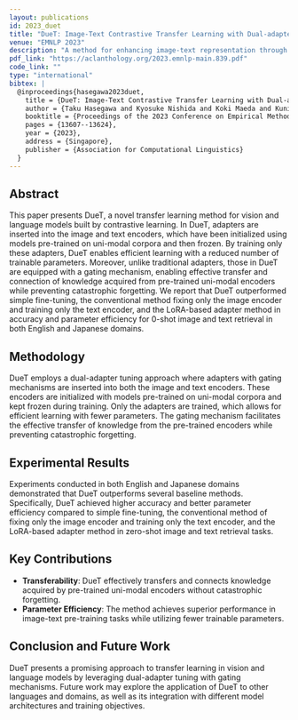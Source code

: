 ```yaml
---
layout: publications
id: 2023_duet
title: "DueT: Image-Text Contrastive Transfer Learning with Dual-adapter Tuning"
venue: "EMNLP 2023"
description: "A method for enhancing image-text representation through contrastive learning and dual-adapter fine-tuning."
pdf_link: "https://aclanthology.org/2023.emnlp-main.839.pdf"
code_link: ""
type: "international"
bibtex: |
  @inproceedings{hasegawa2023duet,
    title = {DueT: Image-Text Contrastive Transfer Learning with Dual-adapter Tuning},
    author = {Taku Hasegawa and Kyosuke Nishida and Koki Maeda and Kuniko Saito},
    booktitle = {Proceedings of the 2023 Conference on Empirical Methods in Natural Language Processing (EMNLP 2023)},
    pages = {13607--13624},
    year = {2023},
    address = {Singapore},
    publisher = {Association for Computational Linguistics}
  }
---
```


## Abstract

This paper presents DueT, a novel transfer learning method for vision and language models built by contrastive learning. In DueT, adapters are inserted into the image and text encoders, which have been initialized using models pre-trained on uni-modal corpora and then frozen. By training only these adapters, DueT enables efficient learning with a reduced number of trainable parameters. Moreover, unlike traditional adapters, those in DueT are equipped with a gating mechanism, enabling effective transfer and connection of knowledge acquired from pre-trained uni-modal encoders while preventing catastrophic forgetting. We report that DueT outperformed simple fine-tuning, the conventional method fixing only the image encoder and training only the text encoder, and the LoRA-based adapter method in accuracy and parameter efficiency for 0-shot image and text retrieval in both English and Japanese domains.

## Methodology

DueT employs a dual-adapter tuning approach where adapters with gating mechanisms are inserted into both the image and text encoders. These encoders are initialized with models pre-trained on uni-modal corpora and kept frozen during training. Only the adapters are trained, which allows for efficient learning with fewer parameters. The gating mechanism facilitates the effective transfer of knowledge from the pre-trained encoders while preventing catastrophic forgetting.

## Experimental Results

Experiments conducted in both English and Japanese domains demonstrated that DueT outperforms several baseline methods. Specifically, DueT achieved higher accuracy and better parameter efficiency compared to simple fine-tuning, the conventional method of fixing only the image encoder and training only the text encoder, and the LoRA-based adapter method in zero-shot image and text retrieval tasks.

## Key Contributions

- **Transferability**: DueT effectively transfers and connects knowledge acquired by pre-trained uni-modal encoders without catastrophic forgetting.
- **Parameter Efficiency**: The method achieves superior performance in image-text pre-training tasks while utilizing fewer trainable parameters.

## Conclusion and Future Work

DueT presents a promising approach to transfer learning in vision and language models by leveraging dual-adapter tuning with gating mechanisms. Future work may explore the application of DueT to other languages and domains, as well as its integration with different model architectures and training objectives.
